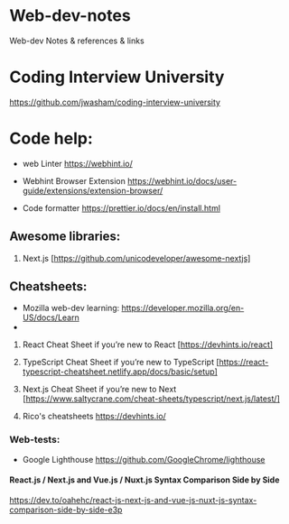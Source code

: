 # Web-dev-notes
Web-dev Notes &amp; references &amp; links

# Coding Interview University
https://github.com/jwasham/coding-interview-university

# Code help:

- web Linter
https://webhint.io/

- Webhint Browser Extension
https://webhint.io/docs/user-guide/extensions/extension-browser/

- Code formatter
https://prettier.io/docs/en/install.html

## Awesome libraries:

1. Next.js
[https://github.com/unicodeveloper/awesome-nextjs]

## Cheatsheets:

- Mozilla web-dev learning:
https://developer.mozilla.org/en-US/docs/Learn
- 

1. React Cheat Sheet if you’re new to React
[https://devhints.io/react]

2. TypeScript Cheat Sheet if you’re new to TypeScript
[https://react-typescript-cheatsheet.netlify.app/docs/basic/setup]

3. Next.js Cheat Sheet if you’re new to Next
[https://www.saltycrane.com/cheat-sheets/typescript/next.js/latest/]

4. Rico's cheatsheets
https://devhints.io/

### Web-tests:

- Google Lighthouse
https://github.com/GoogleChrome/lighthouse

#### React.js / Next.js and Vue.js / Nuxt.js Syntax Comparison Side by Side
https://dev.to/oahehc/react-js-next-js-and-vue-js-nuxt-js-syntax-comparison-side-by-side-e3p
